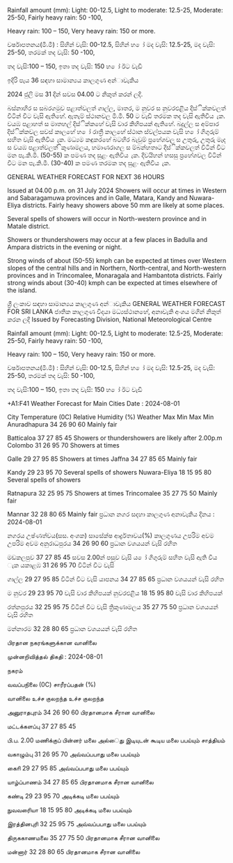 Rainfall amount (mm): Light: 00-12.5, Light to moderate: 12.5-25, Moderate: 25-50, Fairly heavy rain: 50 -100,

Heavy rain: 100 – 150, Very heavy rain: 150 or more.

වර්ෂාපතනය(මි.මී) : සිහින් වැසි: 00-12.5, සිහින් හ ෝ මද වැසි: 12.5-25, මද වැසි: 25-50, තරමක් තද වැසි: 50 -100,

තද වැසි:100 – 150, ඉතා තද වැසි: 150 හ ෝ ඊට වැඩි

ඉදිරි පැය 36 සඳහා සාමාන්‍යය කාලගුණ අන්‍ාවැකිය

2024 ජුලි මස 31 දින්‍ සවස 04.00 ට නිකුත් කරන්‍ ලදි.

බස්නාහිර ස සබරගමුව පළාත්වලත් ගාල්ල, මාතර, ම නුවර ස නුවරඑළිය දිස්ික්කවලත් විටින් විට වැසි ඇතිහේ. ඇතැම් ස්ථානවල මි.මී. 50 ට වැඩි තරමක තද වැසි ඇතිවිය ැක. වයඹ පළාහත් ස මාතහල් දිස්ික්කහේ වැසි වාර කිහිපයක් ඇතිහේ. බදුල්ල ස අම්පාර දිස්ික්කවල සවස් කාලහේ හ ෝ රාත්‍රී කාලහේ ස්ථාන ස්වල්පයක වැසි හ ෝ ගිගුරුම් සහිත වැසි ඇතිවිය ැක. මධ්‍යම කඳුකරහේ බටහිර බැවුම් ප්‍රහේශවල ස උතුරු, උතුරු මැද ස වයඹ පළාත්වලත් ිකුණාමලය, හමාණරාගල ස ම්බන්හතාට දිස්ික්කවලත් විටින් විට මන පැ.කි.මී. (50-55) ක පමණ තද සුළං ඇතිවිය ැක. දිවයිහන් හසසු ප්‍රහේශවල විටින් විට මන පැ.කි.මී. (30-40) ක පමණ තරමක තද සුළං ඇතිවිය ැක.

GENERAL WEATHER FORECAST FOR NEXT 36 HOURS

Issued at 04.00 p.m. on 31 July 2024 Showers will occur at times in Western and Sabaragamuwa provinces and in Galle, Matara, Kandy and Nuwara-Eliya districts. Fairly heavy showers above 50 mm are likely at some places.

Several spells of showers will occur in North-western province and in Matale district.

Showers or thundershowers may occur at a few places in Badulla and Ampara districts in the evening or night.

Strong winds of about (50-55) kmph can be expected at times over Western slopes of the central hills and in Northern, North-central, and North-western provinces and in Trincomalee, Monaragala and Hambantota districts. Fairly strong winds about (30-40) kmph can be expected at times elsewhere of the island.

ශ්‍රී ලංකාව සඳහා සාමාන්‍යය කාලගුණ අන්‍ාවැකිය GENERAL WEATHER FORECAST FOR SRI LANKA ජාතික කාලගුණ විදයා මධ්‍යස්ථානහේ, අනාවැකි අංශය මගින් නිකුත් කරන ලදි Issued by Forecasting Division, National Meteorological Centre

Rainfall amount (mm): Light: 00-12.5, Light to moderate: 12.5-25, Moderate: 25-50, Fairly heavy rain: 50 -100,

Heavy rain: 100 – 150, Very heavy rain: 150 or more.

වර්ෂාපතනය(මි.මී) : සිහින් වැසි: 00-12.5, සිහින් හ ෝ මද වැසි: 12.5-25, මද වැසි: 25-50, තරමක් තද වැසි: 50 -100,

තද වැසි:100 – 150, ඉතා තද වැසි: 150 හ ෝ ඊට වැඩි

+A1:F41 Weather Forecast for Main Cities Date : 2024-08-01

City Temperature (0C) Relative Humidity (%) Weather Max Min Max Min Anuradhapura 34 26 90 60 Mainly fair

Batticaloa 37 27 85 45 Showers or thundershowers are likely after 2.00p.m Colombo 31 26 95 70 Showers at times

Galle 29 27 95 85 Showers at times Jaffna 34 27 85 65 Mainly fair

Kandy 29 23 95 70 Several spells of showers Nuwara-Eliya 18 15 95 80 Several spells of showers

Ratnapura 32 25 95 75 Showers at times Trincomalee 35 27 75 50 Mainly fair

Mannar 32 28 80 65 Mainly fair ප්‍රධාන නගර සදහා කාලගුණ අනාවැකිය දිනය : 2024-08-01

නගරය උෂ්ණත්වය(සස. අංශක) සාසේක්ෂ ආර්ද්‍රතාවය(%) කාලගුණය උපරිම අවම උපරිම අවම අනුරාධපුරය 34 26 90 60 ප්‍රධාන වශයයන් වැසි රහිත

මඩකලපුව 37 27 85 45 සවස 2.00න් පසුව වැසි ය ෝ ගිගුරුම් සහිත වැසි ඇති විය ැක යකාළඹ 31 26 95 70 විටින් විට වැසි

ගාල්ල 29 27 95 85 විටින් විට වැසි යාපනය 34 27 85 65 ප්‍රධාන වශයයන් වැසි රහිත

ම නුවර 29 23 95 70 වැසි වාර කිහිපයක් නුවරඑළිය 18 15 95 80 වැසි වාර කිහිපයක්

රත්නපුරය 32 25 95 75 විටින් විට වැසි ත්‍රිකුණාමලය 35 27 75 50 ප්‍රධාන වශයයන් වැසි රහිත

මන්නාරම 32 28 80 65 ප්‍රධාන වශයයන් වැසි රහිත

பிரதான நகரங்களுக்கான வானிலை

முன்னறிவித்தல் திகதி : 2024-08-01

நகரம்

வவப்பநிலை (0C) சாரீரப்பதன் (%)

வானிலை உச்ச குலறந்த உச்ச குலறந்த

அனுராதபுரம் 34 26 90 60 பிரதானமாக சீரான வானிலை

மட்டக்களப்பு 37 27 85 45

பி.ப. 2.00 மணிக்குப் பின்னர் மலை அல்ைது இடியுடன் கூடிய மலை பபய்யும் சாத்தியம்

வகாழும்பு 31 26 95 70 அவ்வப்பபாது மலை பபய்யும்

காைி 29 27 95 85 அவ்வப்பபாது மலை பபய்யும்

யாழ்ப்பாணம் 34 27 85 65 பிரதானமாக சீரான வானிலை

கண்டி 29 23 95 70 அடிக்கடி மலை பபய்யும்

நுவவரைியா 18 15 95 80 அடிக்கடி மலை பபய்யும்

இரத்தினபுரி 32 25 95 75 அவ்வப்பபாது மலை பபய்யும்

திருககாணமலை 35 27 75 50 பிரதானமாக சீரான வானிலை

மன்னார் 32 28 80 65 பிரதானமாக சீரான வானிலை